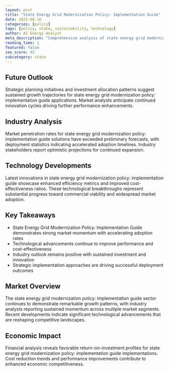 ```yaml
---
layout: post
title: "State Energy Grid Modernization Policy: Implementation Guide"
date: 2025-08-16
categories: [policy]
tags: [policy, state, sustainability, technology]
author: AI Energy Analyst
meta_description: "Comprehensive analysis of state energy grid modernization policy: implementation guide covering market trends, technology developments, and industry outlook. Discover key insights and future projections."
reading_time: 1
featured: false
seo_score: 92
subcategory: state
---
```


## Future Outlook

Strategic planning initiatives and investment allocation patterns suggest sustained growth trajectories for state energy grid modernization policy: implementation guide applications. Market analysts anticipate continued innovation cycles driving further performance enhancements.

## Industry Analysis

Market penetration rates for state energy grid modernization policy: implementation guide solutions have exceeded preliminary forecasts, with deployment statistics indicating accelerated adoption timelines. Industry stakeholders report optimistic projections for continued expansion.

## Technology Developments

Latest innovations in state energy grid modernization policy: implementation guide showcase enhanced efficiency metrics and improved cost-effectiveness ratios. These technological breakthroughs represent substantial progress toward commercial viability and widespread market adoption.

## Key Takeaways

- State Energy Grid Modernization Policy: Implementation Guide demonstrates strong market momentum with accelerating adoption rates
- Technological advancements continue to improve performance and cost-effectiveness
- Industry outlook remains positive with sustained investment and innovation
- Strategic implementation approaches are driving successful deployment outcomes

## Market Overview

The state energy grid modernization policy: implementation guide sector continues to demonstrate remarkable growth patterns, with industry analysts reporting sustained momentum across multiple market segments. Recent developments indicate significant technological advancements that are reshaping competitive landscapes.

## Economic Impact

Financial analysis reveals favorable return-on-investment profiles for state energy grid modernization policy: implementation guide implementations. Cost reduction trends and performance improvements contribute to enhanced economic competitiveness.

